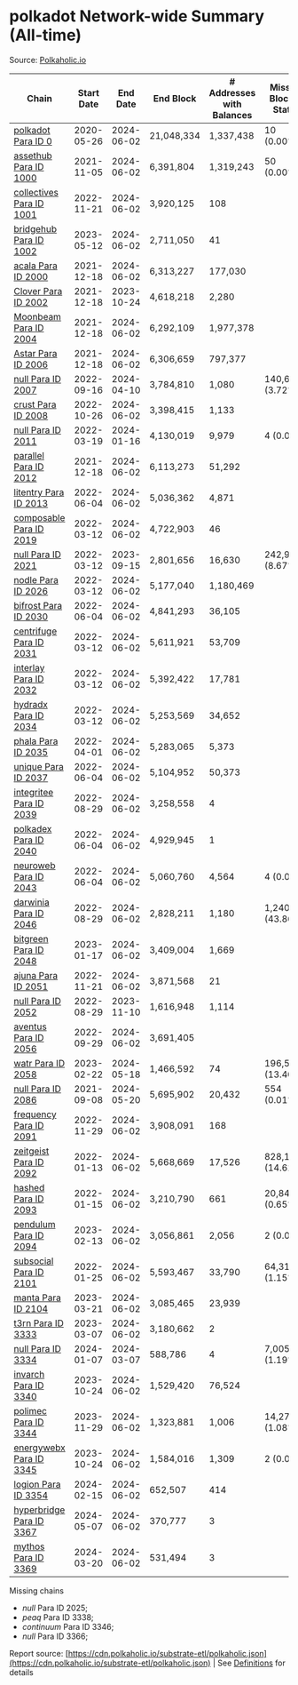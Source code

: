 # polkadot Network-wide Summary (All-time)

Source: [Polkaholic.io](https://polkaholic.io)


| Chain            | Start Date | End Date | End Block | # Addresses with Balances | Missing Blocks / Status |
| ---------------- | ---------- | ---------| --------- | ------------------------- | ----------------------- |
| [polkadot Para ID 0](/polkadot/0-polkadot) | 2020-05-26 | 2024-06-02 | 21,048,334 |  1,337,438 | 10 (0.00%)  |
| [assethub Para ID 1000](/polkadot/1000-assethub) | 2021-11-05 | 2024-06-02 | 6,391,804 |  1,319,243 | 50 (0.00%)  |
| [collectives Para ID 1001](/polkadot/1001-collectives) | 2022-11-21 | 2024-06-02 | 3,920,125 |  108 |    |
| [bridgehub Para ID 1002](/polkadot/1002-bridgehub) | 2023-05-12 | 2024-06-02 | 2,711,050 |  41 |    |
| [acala Para ID 2000](/polkadot/2000-acala) | 2021-12-18 | 2024-06-02 | 6,313,227 |  177,030 |    |
| [Clover Para ID 2002](/polkadot/2002-clover) | 2021-12-18 | 2023-10-24 | 4,618,218 |  2,280 |    |
| [Moonbeam Para ID 2004](/polkadot/2004-moonbeam) | 2021-12-18 | 2024-06-02 | 6,292,109 |  1,977,378 |    |
| [Astar Para ID 2006](/polkadot/2006-astar) | 2021-12-18 | 2024-06-02 | 6,306,659 |  797,377 |    |
| [null Para ID 2007](/polkadot/2007-kapex) | 2022-09-16 | 2024-04-10 | 3,784,810 |  1,080 | 140,668 (3.72%)  |
| [crust Para ID 2008](/polkadot/2008-crust) | 2022-10-26 | 2024-06-02 | 3,398,415 |  1,133 |    |
| [null Para ID 2011](/polkadot/2011-equilibrium) | 2022-03-19 | 2024-01-16 | 4,130,019 |  9,979 | 4 (0.00%)  |
| [parallel Para ID 2012](/polkadot/2012-parallel) | 2021-12-18 | 2024-06-02 | 6,113,273 |  51,292 |    |
| [litentry Para ID 2013](/polkadot/2013-litentry) | 2022-06-04 | 2024-06-02 | 5,036,362 |  4,871 |    |
| [composable Para ID 2019](/polkadot/2019-composable) | 2022-03-12 | 2024-06-02 | 4,722,903 |  46 |    |
| [null Para ID 2021](/polkadot/2021-efinity) | 2022-03-12 | 2023-09-15 | 2,801,656 |  16,630 | 242,949 (8.67%)  |
| [nodle Para ID 2026](/polkadot/2026-nodle) | 2022-03-12 | 2024-06-02 | 5,177,040 |  1,180,469 |    |
| [bifrost Para ID 2030](/polkadot/2030-bifrost) | 2022-06-04 | 2024-06-02 | 4,841,293 |  36,105 |    |
| [centrifuge Para ID 2031](/polkadot/2031-centrifuge) | 2022-03-12 | 2024-06-02 | 5,611,921 |  53,709 |    |
| [interlay Para ID 2032](/polkadot/2032-interlay) | 2022-03-12 | 2024-06-02 | 5,392,422 |  17,781 |    |
| [hydradx Para ID 2034](/polkadot/2034-hydradx) | 2022-03-12 | 2024-06-02 | 5,253,569 |  34,652 |    |
| [phala Para ID 2035](/polkadot/2035-phala) | 2022-04-01 | 2024-06-02 | 5,283,065 |  5,373 |    |
| [unique Para ID 2037](/polkadot/2037-unique) | 2022-06-04 | 2024-06-02 | 5,104,952 |  50,373 |    |
| [integritee Para ID 2039](/polkadot/2039-integritee) | 2022-08-29 | 2024-06-02 | 3,258,558 |  4 |    |
| [polkadex Para ID 2040](/polkadot/2040-polkadex) | 2022-06-04 | 2024-06-02 | 4,929,945 |  1 |    |
| [neuroweb Para ID 2043](/polkadot/2043-neuroweb) | 2022-06-04 | 2024-06-02 | 5,060,760 |  4,564 | 4 (0.00%)  |
| [darwinia Para ID 2046](/polkadot/2046-darwinia) | 2022-08-29 | 2024-06-02 | 2,828,211 |  1,180 | 1,240,326 (43.86%)  |
| [bitgreen Para ID 2048](/polkadot/2048-bitgreen) | 2023-01-17 | 2024-06-02 | 3,409,004 |  1,669 |    |
| [ajuna Para ID 2051](/polkadot/2051-ajuna) | 2022-11-21 | 2024-06-02 | 3,871,568 |  21 |    |
| [null Para ID 2052](/polkadot/2052-polkadot-parathread-2052) | 2022-08-29 | 2023-11-10 | 1,616,948 |  1,114 |    |
| [aventus Para ID 2056](/polkadot/2056-aventus) | 2022-09-29 | 2024-06-02 | 3,691,405 |   |    |
| [watr Para ID 2058](/polkadot/2058-watr) | 2023-02-22 | 2024-05-18 | 1,466,592 |  74 | 196,567 (13.40%)  |
| [null Para ID 2086](/polkadot/2086-kilt) | 2021-09-08 | 2024-05-20 | 5,695,902 |  20,432 | 554 (0.01%)  |
| [frequency Para ID 2091](/polkadot/2091-frequency) | 2022-11-29 | 2024-06-02 | 3,908,091 |  168 |    |
| [zeitgeist Para ID 2092](/polkadot/2092-zeitgeist) | 2022-01-13 | 2024-06-02 | 5,668,669 |  17,526 | 828,192 (14.61%)  |
| [hashed Para ID 2093](/polkadot/2093-hashed) | 2022-01-15 | 2024-06-02 | 3,210,790 |  661 | 20,847 (0.65%)  |
| [pendulum Para ID 2094](/polkadot/2094-pendulum) | 2023-02-13 | 2024-06-02 | 3,056,861 |  2,056 | 2 (0.00%)  |
| [subsocial Para ID 2101](/polkadot/2101-subsocial) | 2022-01-25 | 2024-06-02 | 5,593,467 |  33,790 | 64,310 (1.15%)  |
| [manta Para ID 2104](/polkadot/2104-manta) | 2023-03-21 | 2024-06-02 | 3,085,465 |  23,939 |    |
| [t3rn Para ID 3333](/polkadot/3333-t3rn) | 2023-03-07 | 2024-06-02 | 3,180,662 |  2 |    |
| [null Para ID 3334](/polkadot/3334-polkadot-parathread-3334) | 2024-01-07 | 2024-03-07 | 588,786 |  4 | 7,005 (1.19%)  |
| [invarch Para ID 3340](/polkadot/3340-invarch) | 2023-10-24 | 2024-06-02 | 1,529,420 |  76,524 |    |
| [polimec Para ID 3344](/polkadot/3344-polimec) | 2023-11-29 | 2024-06-02 | 1,323,881 |  1,006 | 14,271 (1.08%)  |
| [energywebx Para ID 3345](/polkadot/3345-energywebx) | 2023-10-24 | 2024-06-02 | 1,584,016 |  1,309 | 2 (0.00%)  |
| [logion Para ID 3354](/polkadot/3354-logion) | 2024-02-15 | 2024-06-02 | 652,507 |  414 |    |
| [hyperbridge Para ID 3367](/polkadot/3367-hyperbridge) | 2024-05-07 | 2024-06-02 | 370,777 |  3 |    |
| [mythos Para ID 3369](/polkadot/3369-mythos) | 2024-03-20 | 2024-06-02 | 531,494 |  3 |    |

Missing chains


* *null* Para ID 2025; 
* *peaq* Para ID 3338; 
* *continuum* Para ID 3346; 
* *null* Para ID 3366; 

Report source: [https://cdn.polkaholic.io/substrate-etl/polkaholic.json](https://cdn.polkaholic.io/substrate-etl/polkaholic.json) | See [Definitions](/DEFINITIONS.md) for details

